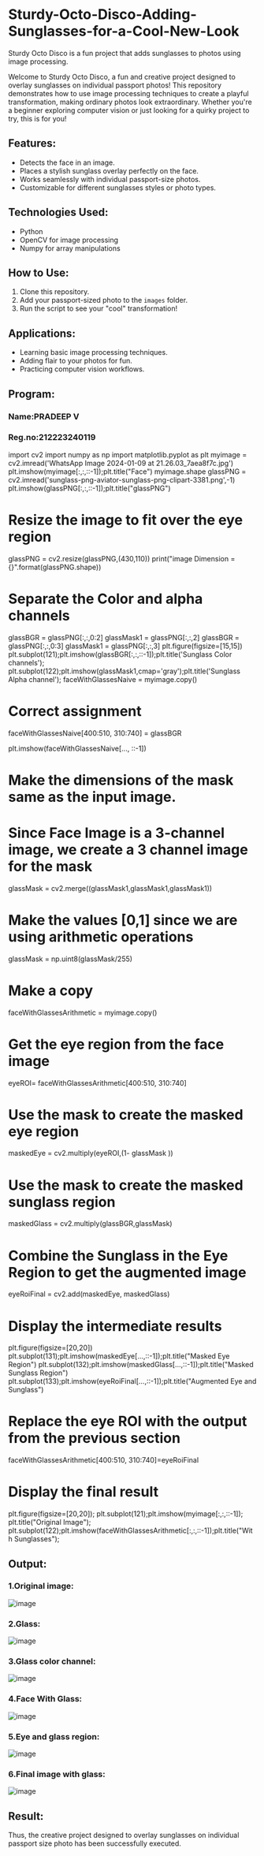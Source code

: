 # Sturdy-Octo-Disco-Adding-Sunglasses-for-a-Cool-New-Look

Sturdy Octo Disco is a fun project that adds sunglasses to photos using image processing.

Welcome to Sturdy Octo Disco, a fun and creative project designed to overlay sunglasses on individual passport photos! This repository demonstrates how to use image processing techniques to create a playful transformation, making ordinary photos look extraordinary. Whether you're a beginner exploring computer vision or just looking for a quirky project to try, this is for you!

## Features:
- Detects the face in an image.
- Places a stylish sunglass overlay perfectly on the face.
- Works seamlessly with individual passport-size photos.
- Customizable for different sunglasses styles or photo types.

## Technologies Used:
- Python
- OpenCV for image processing
- Numpy for array manipulations

## How to Use:
1. Clone this repository.
2. Add your passport-sized photo to the `images` folder.
3. Run the script to see your "cool" transformation!

## Applications:
- Learning basic image processing techniques.
- Adding flair to your photos for fun.
- Practicing computer vision workflows.

## Program:
### Name:PRADEEP V
### Reg.no:212223240119

import cv2 
import numpy as np
import matplotlib.pyplot as plt
myimage = cv2.imread('WhatsApp Image 2024-01-09 at 21.26.03_7aea8f7c.jpg')
plt.imshow(myimage[:,:,::-1]);plt.title("Face")
myimage.shape
glassPNG = cv2.imread('sunglass-png-aviator-sunglass-png-clipart-3381.png',-1)
plt.imshow(glassPNG[:,:,::-1]);plt.title("glassPNG")
# Resize the image to fit over the eye region
glassPNG = cv2.resize(glassPNG,(430,110))
print("image Dimension ={}".format(glassPNG.shape))
# Separate the Color and alpha channels
glassBGR = glassPNG[:,:,0:2]
glassMask1 = glassPNG[:,:,2]
glassBGR = glassPNG[:,:,0:3]
glassMask1 = glassPNG[:,:,3]
plt.figure(figsize=[15,15])
plt.subplot(121);plt.imshow(glassBGR[:,:,::-1]);plt.title('Sunglass Color channels');
plt.subplot(122);plt.imshow(glassMask1,cmap='gray');plt.title('Sunglass Alpha channel');
faceWithGlassesNaive = myimage.copy()

# Correct assignment
faceWithGlassesNaive[400:510, 310:740] = glassBGR

plt.imshow(faceWithGlassesNaive[..., ::-1])
# Make the dimensions of the mask same as the input image.
# Since Face Image is a 3-channel image, we create a 3 channel image for the mask
glassMask = cv2.merge((glassMask1,glassMask1,glassMask1))

# Make the values [0,1] since we are using arithmetic operations
glassMask = np.uint8(glassMask/255)

# Make a copy
faceWithGlassesArithmetic = myimage.copy()

# Get the eye region from the face image
eyeROI= faceWithGlassesArithmetic[400:510, 310:740]

# Use the mask to create the masked eye region
maskedEye = cv2.multiply(eyeROI,(1-  glassMask ))

# Use the mask to create the masked sunglass region
maskedGlass = cv2.multiply(glassBGR,glassMask)

# Combine the Sunglass in the Eye Region to get the augmented image
eyeRoiFinal = cv2.add(maskedEye, maskedGlass)

# Display the intermediate results
plt.figure(figsize=[20,20])
plt.subplot(131);plt.imshow(maskedEye[...,::-1]);plt.title("Masked Eye Region")
plt.subplot(132);plt.imshow(maskedGlass[...,::-1]);plt.title("Masked Sunglass Region")
plt.subplot(133);plt.imshow(eyeRoiFinal[...,::-1]);plt.title("Augmented Eye and Sunglass")
# Replace the eye ROI with the output from the previous section
faceWithGlassesArithmetic[400:510, 310:740]=eyeRoiFinal

# Display the final result
plt.figure(figsize=[20,20]);
plt.subplot(121);plt.imshow(myimage[:,:,::-1]); plt.title("Original Image");
plt.subplot(122);plt.imshow(faceWithGlassesArithmetic[:,:,::-1]);plt.title("With Sunglasses");
## Output:
### 1.Original image:
![image](https://github.com/user-attachments/assets/399dec1b-df84-40f3-bcae-375ac2639669)



### 2.Glass:
![image](https://github.com/user-attachments/assets/6766ac36-73c1-42b9-99e4-6ca591a49f6c)



### 3.Glass color channel:
![image](https://github.com/user-attachments/assets/794f7886-425d-447f-8119-9e1ca06decfc)




### 4.Face With Glass:
![image](https://github.com/user-attachments/assets/8ac9b126-07dc-422d-9615-0a43458045d9)



### 5.Eye and glass region:
![image](https://github.com/user-attachments/assets/b7455935-3fea-4a56-a051-3bcc8f98accf)






### 6.Final image with glass:
![image](https://github.com/user-attachments/assets/14170bf1-44f9-4297-a742-6e7d1d5128a3)




## Result:
Thus, the creative project designed to overlay sunglasses on individual passport size photo has been successfully executed.
